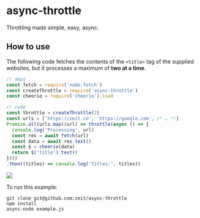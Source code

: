 # async-throttle

Throttling made simple, easy, async.

## How to use

The following code fetches the contents of the `<title>` tag
of the supplied websites, but it processes a maximum of
**two at a time**.

```js
// deps
const fetch = require('node-fetch')
const createThrottle = require('async-throttle')
const cheerio = require('cheerio').load

// code
const throttle = createThrottle(2)
const urls = ['https://zeit.co', 'https://google.com', /* … */]
Promise.all(urls.map((url) => throttle(async () => {
  console.log('Processing', url)
  const res = await fetch(url)
  const data = await res.text()
  const $ = cheerio(data)
  return $('title').text()
})))
.then((titles) => console.log('Titles:', titles))
```

![](https://cldup.com/QstcrynRNT.gif)

To run this example:

```
git clone git@github.com:zeit/async-throttle
npm install
async-node example.js
```
